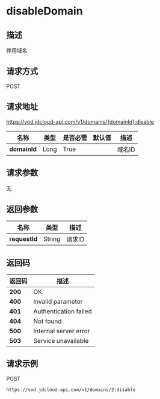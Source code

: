 # disableDomain


## 描述
停用域名

## 请求方式
POST

## 请求地址
https://vod.jdcloud-api.com/v1/domains/{domainId}:disable

|名称|类型|是否必需|默认值|描述|
|---|---|---|---|---|
|**domainId**|Long|True| |域名ID|

## 请求参数
无


## 返回参数
|名称|类型|描述|
|---|---|---|
|**requestId**|String|请求ID|


## 返回码
|返回码|描述|
|---|---|
|**200**|OK|
|**400**|Invalid parameter|
|**401**|Authentication failed|
|**404**|Not found|
|**500**|Internal server error|
|**503**|Service unavailable|

## 请求示例
POST
```
https://vod.jdcloud-api.com/v1/domains/2:disable

```

